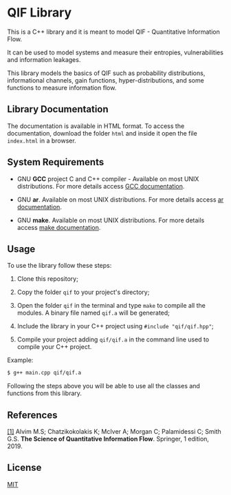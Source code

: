 # QIF Library

This is a C++ library and it is meant to model QIF - Quantitative Information Flow.

It can be used to model systems and measure their entropies, vulnerabilities and information leakages.

This library models the basics of QIF such as probability distributions, informational channels, gain functions, hyper-distributions, and some functions to measure information flow.

## Library Documentation

The documentation is available in HTML format. To access the documentation, download the folder ```html``` and inside it open the file ```index.html``` in a browser.

## System Requirements

- GNU **GCC** project C and C++ compiler - Available on most UNIX distributions. For more details access [GCC documentation](https://gcc.gnu.org/onlinedocs/).
 
- GNU **ar**. Available on most UNIX distributions. For more details access [ar documentation](http://man7.org/linux/man-pages/man1/ar.1.html).

- GNU **make**. Available on most UNIX distributions. For more details access [make documentation](https://www.gnu.org/software/make/).

## Usage

To use the library follow these steps:

1. Clone this repository;

2. Copy the folder ```qif``` to your project's directory;

3. Open the folder ```qif``` in the terminal and type ```make``` to compile all the modules. 
A binary file named ```qif.a``` will be generated;

4. Include the library in your C++ project using ```#include "qif/qif.hpp"```;

5. Compile your project adding ```qif/qif.a``` in the command line used to compile your C++ project. 

Example:
```bash
$ g++ main.cpp qif/qif.a
```

Following the steps above you will be able to use all the classes and functions from this library.

## References

[[1]](https://www.springer.com/us/book/9783319961293) Alvim M.S; Chatzikokolakis K; McIver A; Morgan C; Palamidessi C; Smith G.S. **The Science of Quantitative Information Flow**. Springer, 1 edition, 2019.

## License
[MIT](https://choosealicense.com/licenses/mit/)
